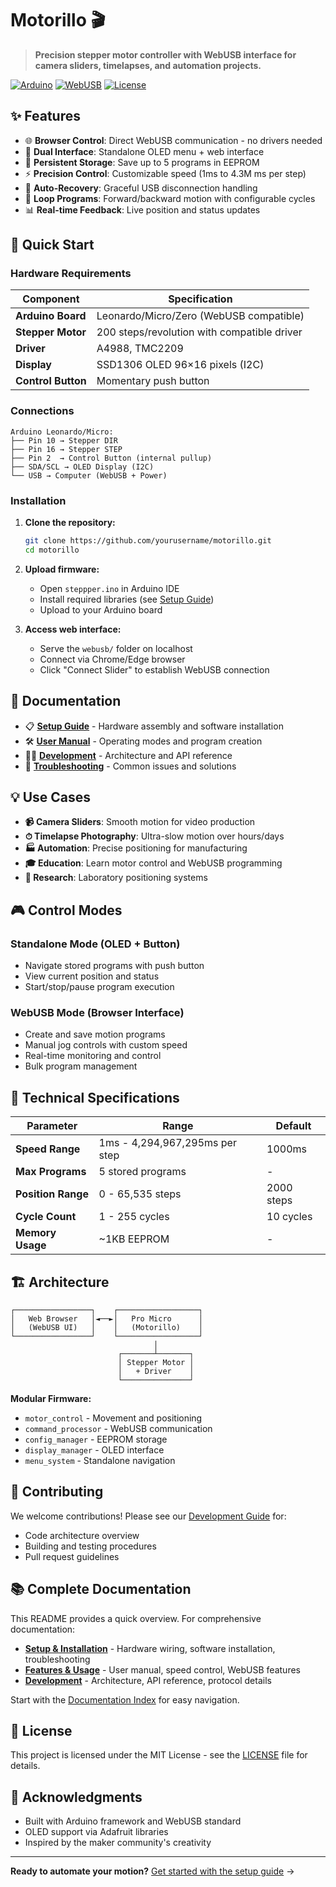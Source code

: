 # Motorillo 🎬

> **Precision stepper motor controller with WebUSB interface for camera sliders, timelapses, and automation projects.**

[![Arduino](https://img.shields.io/badge/Arduino-Compatible-00979D?style=flat&logo=Arduino&logoColor=white)](https://www.arduino.cc/)
[![WebUSB](https://img.shields.io/badge/WebUSB-Enabled-4285F4?style=flat&logo=googlechrome&logoColor=white)](https://webusb.github.io/)
[![License](https://img.shields.io/badge/License-MIT-green.svg)](LICENSE)

## ✨ Features

- 🌐 **Browser Control**: Direct WebUSB communication - no drivers needed
- 📱 **Dual Interface**: Standalone OLED menu + web interface
- 💾 **Persistent Storage**: Save up to 5 programs in EEPROM
- ⚡ **Precision Control**: Customizable speed (1ms to 4.3M ms per step)
- 🔄 **Auto-Recovery**: Graceful USB disconnection handling
- 🎯 **Loop Programs**: Forward/backward motion with configurable cycles
- 📊 **Real-time Feedback**: Live position and status updates

## 🚀 Quick Start

### Hardware Requirements

| Component          | Specification                               |
| ------------------ | ------------------------------------------- |
| **Arduino Board**  | Leonardo/Micro/Zero (WebUSB compatible)     |
| **Stepper Motor**  | 200 steps/revolution with compatible driver |
| **Driver**         | A4988, TMC2209                              |
| **Display**        | SSD1306 OLED 96×16 pixels (I2C)             |
| **Control Button** | Momentary push button                       |

### Connections

```
Arduino Leonardo/Micro:
├── Pin 10 → Stepper DIR
├── Pin 16 → Stepper STEP
├── Pin 2  → Control Button (internal pullup)
├── SDA/SCL → OLED Display (I2C)
└── USB → Computer (WebUSB + Power)
```

### Installation

1. **Clone the repository:**

   ```bash
   git clone https://github.com/yourusername/motorillo.git
   cd motorillo
   ```

2. **Upload firmware:**

   - Open `steppper.ino` in Arduino IDE
   - Install required libraries (see [Setup Guide](docs/setup/installation.md))
   - Upload to your Arduino board

3. **Access web interface:**
   - Serve the `webusb/` folder on localhost
   - Connect via Chrome/Edge browser
   - Click "Connect Slider" to establish WebUSB connection

## 📖 Documentation

- 📋 **[Setup Guide](docs/setup/)** - Hardware assembly and software installation
- 🛠 **[User Manual](docs/features/)** - Operating modes and program creation
- 👨‍💻 **[Development](docs/development/)** - Architecture and API reference
- 🔧 **[Troubleshooting](docs/setup/troubleshooting.md)** - Common issues and solutions

## 💡 Use Cases

- **📹 Camera Sliders**: Smooth motion for video production
- **⏱ Timelapse Photography**: Ultra-slow motion over hours/days
- **🏭 Automation**: Precise positioning for manufacturing
- **🎓 Education**: Learn motor control and WebUSB programming
- **🔬 Research**: Laboratory positioning systems

## 🎮 Control Modes

### Standalone Mode (OLED + Button)

- Navigate stored programs with push button
- View current position and status
- Start/stop/pause program execution

### WebUSB Mode (Browser Interface)

- Create and save motion programs
- Manual jog controls with custom speed
- Real-time monitoring and control
- Bulk program management

## 🔧 Technical Specifications

| Parameter          | Range                          | Default    |
| ------------------ | ------------------------------ | ---------- |
| **Speed Range**    | 1ms - 4,294,967,295ms per step | 1000ms     |
| **Max Programs**   | 5 stored programs              | -          |
| **Position Range** | 0 - 65,535 steps               | 2000 steps |
| **Cycle Count**    | 1 - 255 cycles                 | 10 cycles  |
| **Memory Usage**   | ~1KB EEPROM                    | -          |

## 🏗 Architecture

```
┌─────────────────┐    ┌──────────────────┐
│   Web Browser   │◄──►│   Pro Micro      │
│   (WebUSB UI)   │    │   (Motorillo)    │
└─────────────────┘    └──────────────────┘
                                │
                        ┌───────┴───────┐
                        │ Stepper Motor │
                        │   + Driver    │
                        └───────────────┘
```

**Modular Firmware:**

- `motor_control` - Movement and positioning
- `command_processor` - WebUSB communication
- `config_manager` - EEPROM storage
- `display_manager` - OLED interface
- `menu_system` - Standalone navigation

## 🤝 Contributing

We welcome contributions! Please see our [Development Guide](docs/development/) for:

- Code architecture overview
- Building and testing procedures
- Pull request guidelines

## 📚 Complete Documentation

This README provides a quick overview. For comprehensive documentation:

- **[Setup & Installation](docs/setup/)** - Hardware wiring, software installation, troubleshooting
- **[Features & Usage](docs/features/)** - User manual, speed control, WebUSB features
- **[Development](docs/development/)** - Architecture, API reference, protocol details

Start with the [Documentation Index](docs/README.md) for easy navigation.

## 📄 License

This project is licensed under the MIT License - see the [LICENSE](LICENSE) file for details.

## 🙏 Acknowledgments

- Built with Arduino framework and WebUSB standard
- OLED support via Adafruit libraries
- Inspired by the maker community's creativity

---

**Ready to automate your motion?** [Get started with the setup guide](docs/setup/) →
